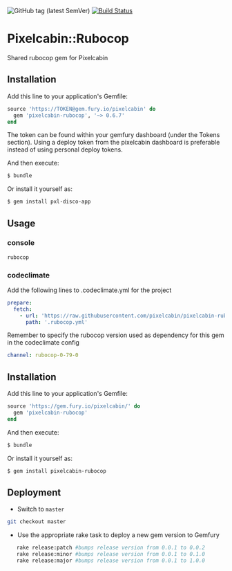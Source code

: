 ![GitHub tag (latest SemVer)](https://img.shields.io/github/tag/pixelcabin/pixelcabin-rubocop.svg?color=green&label=gem&style=plastic)
[![Build Status](https://travis-ci.com/pixelcabin/pixelcabin-rubocop.svg?branch=master)](https://travis-ci.com/pixelcabin/pixelcabin-rubocop)

# Pixelcabin::Rubocop

Shared rubocop gem for Pixelcabin 

## Installation
Add this line to your application's Gemfile:

```ruby
source 'https://TOKEN@gem.fury.io/pixelcabin' do
  gem 'pixelcabin-rubocop', '~> 0.6.7'
end
```

The token can be found within your gemfury dashboard (under the Tokens section). Using a deploy token from the pixelcabin dashboard is preferable instead of using personal deploy tokens.

And then execute:
```bash
$ bundle
```

Or install it yourself as:
```bash
$ gem install pxl-disco-app
```


## Usage

### console
```bash
rubocop
```
### codeclimate
Add the following lines to .codeclimate.yml for the project

```yaml
prepare:
  fetch:
    - url: 'https://raw.githubusercontent.com/pixelcabin/pixelcabin-rubocop/master/default.yml'
      path: '.rubocop.yml'
```
Remember to specify the rubocop version used as dependency for this gem in the codeclimate config
```yaml
channel: rubocop-0-79-0
```

## Installation
Add this line to your application's Gemfile:

```ruby
source 'https://gem.fury.io/pixelcabin/' do
  gem 'pixelcabin-rubocop'
end
```

And then execute:
```bash
$ bundle
```

Or install it yourself as:
```bash
$ gem install pixelcabin-rubocop
```
## Deployment

* Switch to `master` 
```bash
git checkout master
```
* Use the appropriate rake task to deploy a new gem version to Gemfury
 ```bash
    rake release:patch #bumps release version from 0.0.1 to 0.0.2
    rake release:minor #bumps release version from 0.0.1 to 0.1.0
    rake release:major #bumps release version from 0.0.1 to 1.0.0
```